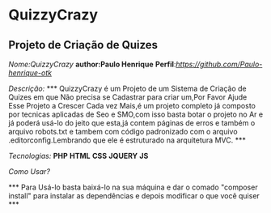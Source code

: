  # QuizzyCrazy 
## Projeto de Criação de Quizes

 *Nome:QuizzyCrazy*
 __author:Paulo Henrique__
 **Perfil**:*https://github.com/Paulo-henrique-otk*

*Descrição:*
*** QuizzyCrazy é um Projeto de um Sistema de Criação de Quizes em que Não precisa se Cadastrar para criar um,Por Favor Ajude Esse Projeto a Crescer Cada vez Mais,é um projeto completo já composto por tecnicas aplicadas de Seo e SMO,com isso basta botar o projeto no Ar e já poderá usá-lo do jeito que esta,já contem páginas de erros e também o arquivo robots.txt e tambem com código padronizado com o arquivo .editorconfig.Lembrando que ele é estruturado na arquitetura MVC. ***

*Tecnologias:*
__PHP__
__HTML__
__CSS__
__JQUERY__
__JS__

*Como Usar?*

*** Para Usá-lo basta baixá-lo na sua máquina e dar o comado "composer install" para instalar as dependências e depois modificar o que você quiser ***

